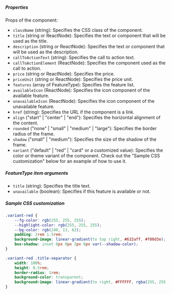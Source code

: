 ##### Properties

Props of the component:

- `className` (string): Specifies the CSS class of the component.
- `title` (string or ReactNode): Specifies the text or component that will be used as the title.
- `description` (string or ReactNode): Specifies the text or component that will be used as the description.
- `callToActionText` (string): Specifies the call to action text.
- `callToActionElement` (ReactNode): Specifies the component used as the call to action.
- `price` (string or ReactNode): Specifies the price.
- `priceUnit` (string or ReactNode): Specifies the price unit.
- `features` (array of FeatureType): Specifies the feature list.
- `availableIcon` (ReactNode): Specifies the icon component of the available feature.
- `unavailableIcon` (ReactNode): Specifies the icon component of the unavailable feature.
- `href` (string): Specifies the URL if the component is a link.
- `align` ("start" | "center" | "end"): Specifies the horizontal alignment of the content.
- `rounded` ("none" | "small" | "medium" | "large"): Specifies the border radius of the frame.
- `shadow` ("small" | "medium"): Specifies the size of the shadow of the frame.
- `variant` ("default" | "red" | "card" or a customized value): Specifies the color or theme variant of the component. Check out the "Sample CSS customization" below for an example of how to use it.

##### FeatureType item arguments

- `title` (string): Specifies the title text.
- `unavailable` (boolean): Specifies if this feature is available or not.

##### Sample CSS customization

```css
.variant-red {
    --fg-color: rgb(255, 255, 255);
    --highlight-color: rgb(255, 255, 255);
    --bg-color: rgb(240, 13, 62);
    padding: 2rem 1.5rem;
    background-image: linear-gradient(to top right, #632aff, #f00d3e);
    box-shadow: inset 0px 0px 2px 0px var(--shadow-color);
}

.variant-red .title-separator {
    width: 100%;
    height: 0.5rem;
    border-radius: 1rem;
    background-color: transparent;
    background-image: linear-gradient(to right, #FFFFFF, rgba(255, 255, 255, 0));
}
```
